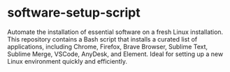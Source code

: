 # software-setup-script
Automate the installation of essential software on a fresh Linux installation. This repository contains a Bash script that installs a curated list of applications, including Chrome, Firefox, Brave Browser, Sublime Text, Sublime Merge, VSCode, AnyDesk, and Element. Ideal for setting up a new Linux environment quickly and efficiently.
